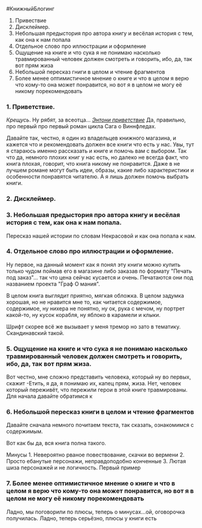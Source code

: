 #КнижныйБлогинг
1. Привествие
2. Дисклеймер.
3. Небольшая предыстория про автора книгу и весёлая история с тем, как она к нам попала
4. Отдельное слово про иллюстрации и оформление
5. Ощущение на книге и что сука я не понимаю насколько травмированный человек должен смотреть и говорить, ибо, да, так вот прям жиза
6.  Небольшой пересказ гниги в целом и чтение фрагментов
7. Более менее оптимистичное мнение о книге и что в целом я верю что кому-то она может понравится, но вот я в целом не могу её никому порекомендовать

### 1. Приветствие.

*Крещусь*. 
Ну рябят, за всеотца...
[*Энтони приветствие*](ЭНТОНИ_ПРИВЕСТВИЕ)
Да, правильно, про первый про первый роман цикла Сага о Виннфледах. 

Давайте так, честно, я один из владельцев книжного магазина, и кажется что и рекомендовать должен все книги что есть у нас. 
Увы, тут я стараюсь именно рассказать и книге и помочь вам с выбором. Так что да, немного плохих книг у нас есть, но далеко не всегда факт, что книга плохая, говорит,  что книга никому не понравится. Даже в не лучшем романе могут быть идеи, образы, какие либо характеристики и особенности понравятся читателю. А я лишь должен помочь выбрать книги.
### 2. Дисклеймер.


### 3. Небольшая предыстория про автора книгу и весёлая история с тем, как она к нам попала.


Пересказ нашей истории по словам Некрасовой и как она попала к нам.
### 4. Отдельное слово про иллюстрации и оформление.

Ну первое, на данный момент как я понял эту книги можно купить только чудом поймав его в магазине либо заказав по формату "Печать под заказ"... так что цена сейчас кусается и очень. Печатаются они под названием проекта "Граф О мания". 

В целом книга выглядит приятно, мягкая обложка. В целом задумка хорошая, но не нравится мне то, как читается содержимое, содержимое, ну нихера не понятно, ну ок, рука с мечом, ну портрет какой-то, ну кусок корабля, ну яблоко в карамели и клыки. 

Шрифт скорее всё же вызывает у меня тремор но зато в тематику.
Скандинавский такой.

### 5. Ощущение на книге и что сука я не понимаю насколько травмированный человек должен смотреть и говорить, ибо, да, так вот прям жиза.

Вот честно, мне сложно представить человека, который ну во первых, скажит -Етить, я да, я понимаю их, капец прям, жиза.
Нет, человек который переживёт, что пережили герои в этой книге травмированы. 
Для начала давайте обратимся к 
### 6. Небольшой пересказ книги в целом и чтение фрагментов

Давайте сначала немного почитаем текста, так сказать, ознакомимся с содержимым. 

Вот как бы да, вся книга полна такого. 

Минусы
	1. Невероятно рваное повествование, скачки во вермени
	2. Просто ебанутые персонажи, неправдоподобно конченные
	3. Лютая шиза персонажей и не логичность. Первый пример

### 7. Более менее оптимистичное мнение о книге и что в целом я верю что кому-то она может понравится, но вот я в целом не могу её никому порекомендовать

Ладно, мы поговорили по плюсы, теперь о минусах...ой, оговорочка получилась. Ладно, теперь серьёзно, плюсы у книги есть
